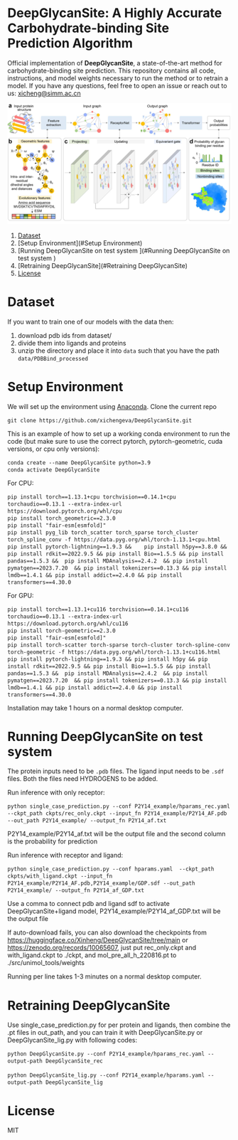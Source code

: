 # DeepGlycanSite: A Highly Accurate Carbohydrate-binding Site Prediction Algorithm

Official implementation of **DeepGlycanSite**, a state-of-the-art method for carbohydrate-binding site prediction.
This repository contains all code, instructions, and model weights necessary to run the method or to retrain a model. 
If you have any questions, feel free to open an issue or reach out to us: [xicheng@simm.ac.cn](xicheng@simm.ac.cn)

![Alt Text](visualizations/overview.png)

1. [Dataset](#Dataset)
2. [Setup Environment](#Setup Environment)
3. [Running DeepGlycanSite on test system ](#Running DeepGlycanSite on test system )
4. [Retraining DeepGlycanSite](#Retraining DeepGlycanSite)
5. [License](#License)

# Dataset

If you want to train one of our models with the data then: 
1. download pdb ids from dataset/
2. divide them into ligands and proteins
2. unzip the directory and place it into `data` such that you have the path `data/PDBBind_processed`


# Setup Environment

We will set up the environment using [Anaconda](https://docs.anaconda.com/anaconda/install/index.html). Clone the current repo

    git clone https://github.com/xichengeva/DeepGlycanSite.git

This is an example of how to set up a working conda environment to run the code (but make sure to use the correct pytorch, pytorch-geometric, cuda versions, or cpu only versions):

    conda create --name DeepGlycanSite python=3.9
    conda activate DeepGlycanSite

For CPU:

    pip install torch==1.13.1+cpu torchvision==0.14.1+cpu torchaudio==0.13.1 --extra-index-url https://download.pytorch.org/whl/cpu
    pip install torch_geometric==2.3.0
    pip install "fair-esm[esmfold]"
    pip install pyg_lib torch_scatter torch_sparse torch_cluster torch_spline_conv -f https://data.pyg.org/whl/torch-1.13.1+cpu.html
    pip install pytorch-lightning==1.9.3 &&    pip install h5py==3.8.0 && pip install rdkit==2022.9.5 && pip install Bio==1.5.5 && pip install pandas==1.5.3 &&  pip install MDAnalysis==2.4.2  && pip install pymatgen==2023.7.20  && pip install tokenizers==0.13.3 && pip install lmdb==1.4.1 && pip install addict==2.4.0 && pip install transformers==4.30.0

For GPU:

    pip install torch==1.13.1+cu116 torchvision==0.14.1+cu116 torchaudio==0.13.1 --extra-index-url https://download.pytorch.org/whl/cu116
    pip install torch-geometric==2.3.0
    pip install "fair-esm[esmfold]"
    pip install torch-scatter torch-sparse torch-cluster torch-spline-conv torch-geometric -f https://data.pyg.org/whl/torch-1.13.1+cu116.html
    pip install pytorch-lightning==1.9.3 && pip install h5py && pip install rdkit==2022.9.5 && pip install Bio==1.5.5 && pip install pandas==1.5.3 &&  pip install MDAnalysis==2.4.2  && pip install pymatgen==2023.7.20  && pip install tokenizers==0.13.3 && pip install lmdb==1.4.1 && pip install addict==2.4.0 && pip install transformers==4.30.0

Installation may take 1 hours on a normal desktop computer.

# Running DeepGlycanSite on test system 

The protein inputs need to be `.pdb` files. The ligand input needs to be `.sdf` files. Both the files need HYDROGENS to be added.

Run inference with only receptor:

    python single_case_prediction.py --conf P2Y14_example/hparams_rec.yaml  --ckpt_path ckpts/rec_only.ckpt --input_fn P2Y14_example/P2Y14_AF.pdb  --out_path P2Y14_example/ --output_fn P2Y14_af.txt

P2Y14_example/P2Y14_af.txt will be the output file and the second column is the probability for prediction

Run inference with receptor and ligand:

    python single_case_prediction.py --conf hparams.yaml  --ckpt_path ckpts/with_ligand.ckpt --input_fn P2Y14_example/P2Y14_AF.pdb,P2Y14_example/GDP.sdf --out_path P2Y14_example/ --output_fn P2Y14_af_GDP.txt

Use a comma to connect pdb and ligand sdf to activate DeepGlycanSite+ligand model, P2Y14_example/P2Y14_af_GDP.txt will be the output file

If auto-download fails, you can also download the checkpoints from https://huggingface.co/Xinheng/DeepGlycanSite/tree/main or https://zenodo.org/records/10065607, just put rec_only.ckpt and with_ligand.ckpt to ./ckpt, and mol_pre_all_h_220816.pt to ./src/unimol_tools/weights

Running per line takes 1-3 minutes on a normal desktop computer.

# Retraining DeepGlycanSite
Use single_case_prediction.py for per protein and ligands, then combine the .pt files in out_path, and you can train it with DeepGlycanSite.py or DeepGlycanSite_lig.py with following codes:

    python DeepGlycanSite.py --conf P2Y14_example/hparams_rec.yaml --output-path DeepGlycanSite_rec
    
    python DeepGlycanSite_lig.py --conf P2Y14_example/hparams.yaml --output-path DeepGlycanSite_lig

# License
MIT

